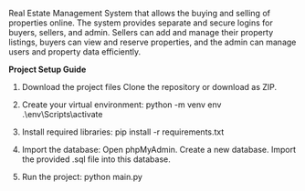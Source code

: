 Real Estate Management System that allows the buying and selling of properties online. The system provides separate and secure logins for buyers, sellers, and admin. Sellers can add and manage their property listings, buyers can view and reserve properties, and the admin can manage users and property data efficiently.

**Project Setup Guide**
1. Download the project files
Clone the repository or download as ZIP.

2. Create your virtual environment:
python -m venv env
.\env\Scripts\activate

3. Install required libraries:
pip install -r requirements.txt

4. Import the database:
Open phpMyAdmin.
Create a new database.
Import the provided .sql file into this database.

5. Run the project:
python main.py
